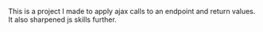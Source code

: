 This is a project I made to apply ajax calls to an endpoint and return values. It also sharpened js skills further.
